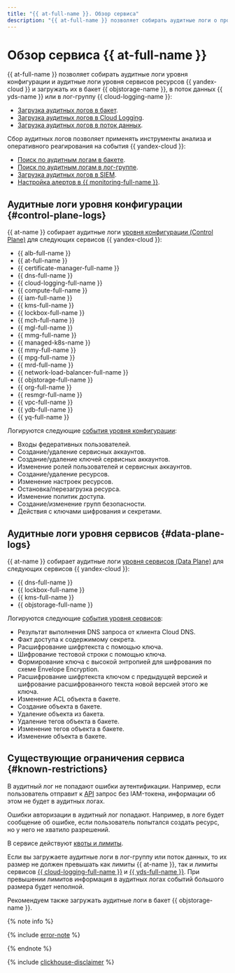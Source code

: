 ```yaml
---
title: "{{ at-full-name }}. Обзор сервиса"
description: "{{ at-full-name }} позволяет собирать аудитные логи о происходящих с ресурсами {{ yandex-cloud }} событиях и выгружать эти логи для дальнейшего анализа или экспорта."
---
```


# Обзор сервиса {{ at-full-name }}

{{ at-full-name }} позволяет собирать аудитные логи уровня конфигурации и аудитные логи уровня сервисов ресурсов {{ yandex-cloud }} и загружать их в бакет {{ objstorage-name }}, в поток данных {{ yds-name }} или в лог-группу {{ cloud-logging-name }}:

* [Загрузка аудитных логов в бакет](../operations/index.md#bucket).
* [Загрузка аудитных логов в Cloud Logging](../operations/index.md#logging).
* [Загрузка аудитных логов в поток данных](../operations/index.md#data-streams).

Сбор аудитных логов позволяет применять инструменты анализа и оперативного реагирования на события {{ yandex-cloud }}:

* [Поиск по аудитным логам в бакете](../tutorials/search-bucket.md).
* [Поиск по аудитным логам в лог-группе](../tutorials/search-cloud-logging.md).
* [Загрузка аудитных логов в SIEM](./export-siem.md).
* [Настройка алертов в {{ monitoring-full-name }}](../tutorials/alerts-monitoring.md).

## Аудитные логи уровня конфигурации {#control-plane-logs}

{{ at-name }} собирает аудитные логи [уровня конфигурации (Control Plane)](./control-plane-vs-data-plane.md#control-plane-events) для следующих сервисов {{ yandex-cloud }}:

* {{ alb-full-name }}
* {{ at-full-name }}
* {{ certificate-manager-full-name }}
* {{ dns-full-name }}
* {{ cloud-logging-full-name }}
* {{ compute-full-name }}
* {{ iam-full-name }}
* {{ kms-full-name }}
* {{ lockbox-full-name }}
* {{ mch-full-name }}
* {{ mgl-full-name }}
* {{ mmg-full-name }}
* {{ managed-k8s-name }}
* {{ mmy-full-name }}
* {{ mpg-full-name }}
* {{ mrd-full-name }}
* {{ network-load-balancer-full-name }}
* {{ objstorage-full-name }}
* {{ org-full-name }}
* {{ resmgr-full-name }}
* {{ vpc-full-name }}
* {{ ydb-full-name }}
* {{ yq-full-name }}

Логируются следующие [события уровня конфигурации](./events.md):

* Входы федеративных пользователей.
* Создание/удаление сервисных аккаунтов.
* Создание/удаление ключей сервисных аккаунтов.
* Изменение ролей пользователей и сервисных аккаунтов.
* Создание/удаление ресурсов.
* Изменение настроек ресурсов.
* Остановка/перезагрузка ресурса.
* Изменение политик доступа.
* Создание/изменение групп безопасности.
* Действия с ключами шифрования и секретами.

## Аудитные логи уровня сервисов {#data-plane-logs}

{{ at-name }} собирает аудитные логи [уровня сервисов (Data Plane)](./control-plane-vs-data-plane.md#data-plane-events) для следующих сервисов {{ yandex-cloud }}:

* {{ dns-full-name }}
* {{ lockbox-full-name }}
* {{ kms-full-name }}
* {{ objstorage-full-name }}

Логируются следующие [события уровня сервисов](events-data-plane.md):

* Результат выполнения DNS запроса от клиента Cloud DNS.
* Факт доступа к содержимому секрета.
* Расшифрование шифртекста с помощью ключа.
* Шифрование тестовой строки с помощью ключа.
* Формирование ключа с высокой энтропией для шифрования по схеме Envelope Encryption.
* Расшифрование шифртекста ключом с предыдущей версией и шифрование расшифрованного текста новой версией этого же ключа.
* Изменение ACL объекта в бакете.
* Создание объекта в бакете.
* Удаление объекта из бакета.
* Удаление тегов объекта в бакете.
* Изменение тегов объекта в бакете.
* Изменение объекта в бакете.

## Существующие ограничения сервиса {#known-restrictions}

В аудитный лог не попадают ошибки аутентификации. Например, если пользователь отправит к [API](../../glossary/rest-api.md) запрос без IAM-токена, информации об этом не будет в аудитных логах.

Ошибки авторизации в аудитный лог попадают. Например, в логе будет сообщение об ошибке, если пользователь попытался создать ресурс, но у него не хватило разрешений.

В сервисе действуют [квоты и лимиты](limits.md).

Если вы загружаете аудитные логи в лог-группу или поток данных, то их размер не должен превышать как лимиты {{ at-name }}, так и лимиты сервисов [{{ cloud-logging-full-name }}](../../logging/concepts/limits.md) и [{{ yds-full-name }}](../../data-streams/concepts/limits.md). При превышении лимитов информация в аудитных логах событий большого размера будет неполной.

Рекомендуем также загружать аудитные логи в бакет {{ objstorage-name }}.

{% note info %}

{% include [error-note](../../_includes/audit-trails/error-note.md) %}

{% endnote %}

{% include [clickhouse-disclaimer](../../_includes/clickhouse-disclaimer.md) %}